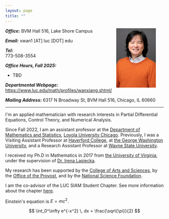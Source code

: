 ```yaml
---
layout: page
title: ""
---
```


<!---
<link rel="shortcut icon" type="image/x-icon" href="./pic/favicon.ico?">
--->


<img style="float: right; 
      margin-top: 0%;
      margin-right: 5%;
      margin-bottom: 0%;
      margin-left: 0%;" 
      src="/pic/Xiang_JMM_2025.jpg" alt = "Xiang Wan Profile" width = "25%">

**_Office:_**
BVM Hall 516, Lake Shore Campus

**_Email:_**
xwan1 [AT] luc [DOT] edu 

**_Tel:_**	
773-508-3554 

**_Office Hours, Fall 2025:_**
- TBD

**_Departmental Webpage:_**
[<u>https://www.luc.edu/math/profiles/wanxiang.shtml/</u>](https://www.luc.edu/math/profiles/wanxiang.shtml)

**_Mailing Address:_**
6317 N Broadway St, BVM Hall 516, Chicago, IL 60660

***

I'm an applied mathematician with research interests in Partial Differential Equations, Control Theory, and Numerical Analysis. 

Since Fall 2022, I am an assistant professor at the [Department of Mathematics and Statistics](https://www.luc.edu/math/index.shtml), [Loyola University Chicago](https://www.luc.edu/). 
Previously, I was a Visiting Assistant Professor at [Haverford College](https://www.haverford.edu/mathematics-and-statistics), at [the George Washington University](https://math.columbian.gwu.edu/), and a Research Assistant Professor at [Wayne State University](https://clas.wayne.edu/math).

I received my Ph.D in Mathematics in 2017 from [the University of Virginia](https://math.virginia.edu/), under the supervision of [Dr. Irena Lasiecka](https://math.virginia.edu/people/il2v/).

My research has been supported by the [College of Arts and Sciences](https://www.luc.edu/cas/), by the [Office of the Provost](https://www.luc.edu/academicaffairs/index.shtml), and by the [National Science Foundation](https://www.nsf.gov/).

I am the co-advisor of the LUC SIAM Student Chapter. See more information about the chapter [here](https://loyolachicagosiam.github.io/).

Einstein's equation is $E = mc^2$.

$$
\int_0^\infty e^{-x^2} \, dx = \frac{\sqrt{\pi}}{2}
$$
